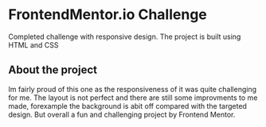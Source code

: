 # FrontendMentor.io Challenge
Completed challenge with responsive design. The project is built using HTML and CSS

## About the project
Im fairly proud of this one as the responsiveness of it was quite challenging for me. The layout is not perfect and there are still some improvments to me made, forexample the background is abit off compared with the targeted design. But overall a fun and challenging project by Frontend Mentor.
